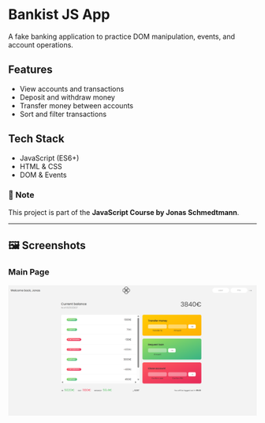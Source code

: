 # Bankist JS App

A fake banking application to practice DOM manipulation, events, and account operations.

## Features

- View accounts and transactions
- Deposit and withdraw money
- Transfer money between accounts
- Sort and filter transactions

## Tech Stack

- JavaScript (ES6+)
- HTML & CSS
- DOM & Events

### 📝 Note

This project is part of the **JavaScript Course by Jonas Schmedtmann**.

---

## 🖼️ Screenshots

### Main Page

![Pizza Menu Screenshot](./screenshots/1.png)
